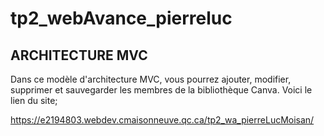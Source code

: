 ﻿# tp2_webAvance_pierreluc

## ARCHITECTURE MVC

Dans ce modèle d'architecture MVC, vous pourrez ajouter, modifier, supprimer et sauvegarder les membres de la bibliothèque Canva. Voici le lien du site;

https://e2194803.webdev.cmaisonneuve.qc.ca/tp2_wa_pierreLucMoisan/
